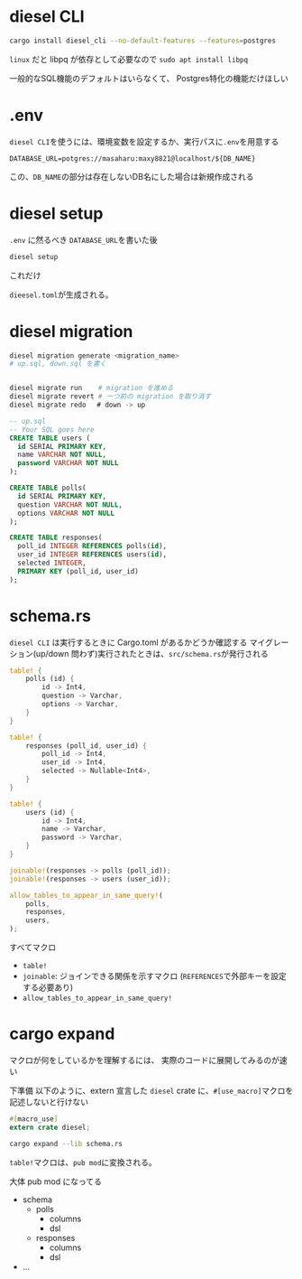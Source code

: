 # diesel CLI


```sh
cargo install diesel_cli --no-default-features --features=postgres
```

`linux` だと libpq が依存として必要なので `sudo apt install libpq`

一般的なSQL機能のデフォルトはいらなくて、
Postgres特化の機能だけほしい


# .env

`diesel CLI`を使うには、環境変数を設定するか、実行パスに`.env`を用意する

```.env
DATABASE_URL=potgres://masaharu:maxy8821@localhost/${DB_NAME}
```

この、`DB_NAME`の部分は存在しないDB名にした場合は新規作成される

# diesel setup

`.env` に然るべき `DATABASE_URL`を書いた後

```sh
diesel setup
```

これだけ

`dieesel.toml`が生成される。

# diesel migration

```sh
diesel migration generate <migration_name>
# up.sql, down.sql を書く


diesel migrate run    # migration を進める
diesel migrate revert # 一つ前の migration を取り消す
diesel migrate redo 　# down -> up
```

```sql
-- up.sql
-- Your SQL goes here
CREATE TABLE users (
  id SERIAL PRIMARY KEY,
  name VARCHAR NOT NULL,
  password VARCHAR NOT NULL
);

CREATE TABLE polls(
  id SERIAL PRIMARY KEY,
  question VARCHAR NOT NULL,
  options VARCHAR NOT NULL
);

CREATE TABLE responses(
  poll_id INTEGER REFERENCES polls(id),
  user_id INTEGER REFERENCES users(id),
  selected INTEGER,
  PRIMARY KEY (poll_id, user_id)
);
```

# schema.rs

`diesel CLI` は実行するときに Cargo.toml があるかどうか確認する
マイグレーション(up/down 問わず)実行されたときは、`src/schema.rs`が発行される

```rs
table! {
    polls (id) {
        id -> Int4,
        question -> Varchar,
        options -> Varchar,
    }
}

table! {
    responses (poll_id, user_id) {
        poll_id -> Int4,
        user_id -> Int4,
        selected -> Nullable<Int4>,
    }
}

table! {
    users (id) {
        id -> Int4,
        name -> Varchar,
        password -> Varchar,
    }
}

joinable!(responses -> polls (poll_id));
joinable!(responses -> users (user_id));

allow_tables_to_appear_in_same_query!(
    polls,
    responses,
    users,
);
```

すべてマクロ
- `table!` 
- `joinable`: ジョインできる関係を示すマクロ (`REFERENCES`で外部キーを設定する必要あり)
- `allow_tables_to_appear_in_same_query!`


# cargo expand

マクロが何をしているかを理解するには、
実際のコードに展開してみるのが速い
 
下準備
以下のように、extern 宣言した `diesel` crate に、`#[use_macro]`マクロを記述しないと行けない

```rs
#[macro_use]
extern crate diesel;
```

```sh
cargo expand --lib schema.rs
```
`table!`マクロは、`pub mod`に変換される。

大体 pub mod になってる

- schema
  - polls
    - columns
    - dsl
  - responses
    - columns
    - dsl
- ...

